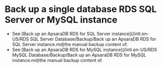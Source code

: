 # Back up a single database RDS SQL Server or MySQL instance

-   See [Back up an ApsaraDB RDS for SQL Server instance](/intl.en-US/RDS SQL Server Database/Backup/Back up an ApsaraDB RDS for SQL Server instance.md)the manual backup content of.
-   See [Back up an ApsaraDB RDS for MySQL instance](/intl.en-US/RDS MySQL Database/Backup/Back up an ApsaraDB RDS for MySQL instance.md)the manual backup content of.

